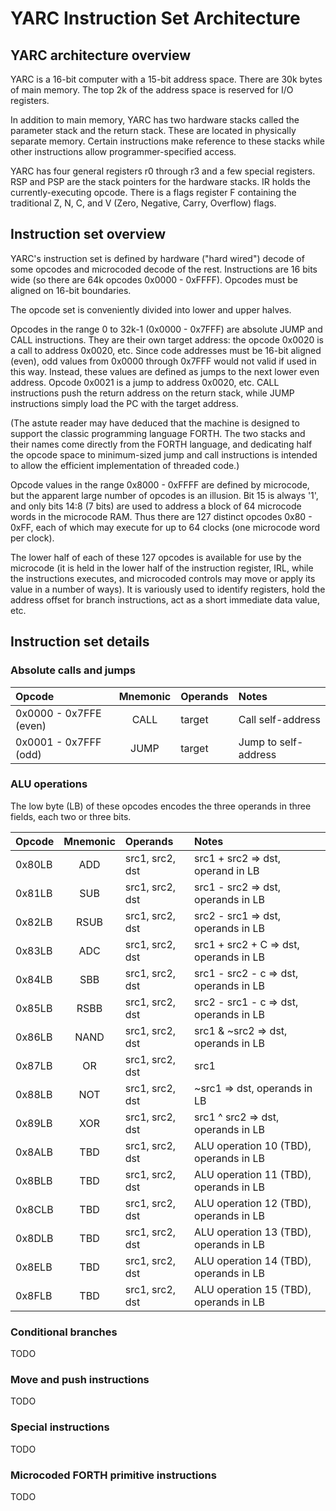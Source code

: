 # YARC Instruction Set Architecture

## YARC architecture overview

YARC is a 16-bit computer with a 15-bit address space. There are 30k bytes
of main memory. The top 2k of the address space is reserved for I/O registers.

In addition to main memory, YARC has two hardware stacks called the parameter
stack and the return stack. These are located in physically separate memory.
Certain instructions make reference to these stacks while other instructions
allow programmer-specified access.

YARC has four general registers r0 through r3 and a few special registers.
RSP and PSP are the stack pointers for the hardware stacks. IR holds the
currently-executing opcode. There is a flags register F containing the
traditional Z, N, C, and V (Zero, Negative, Carry, Overflow) flags.

## Instruction set overview

YARC's instruction set is defined by hardware ("hard wired") decode of some
opcodes and microcoded decode of the rest. Instructions are 16 bits wide (so
there are 64k opcodes 0x0000 - 0xFFFF). Opcodes must be aligned on 16-bit
boundaries.

The opcode set is conveniently divided into lower and upper halves.

Opcodes in the range 0 to 32k-1 (0x0000 - 0x7FFF) are absolute JUMP and
CALL instructions. They are their own target address: the opcode 0x0020 is
a call to address 0x0020, etc. Since code addresses must be 16-bit aligned
(even), odd values from 0x0000 through 0x7FFF would not valid if used in
this way. Instead, these values are defined as jumps to the next lower even
address. Opcode 0x0021 is a jump to address 0x0020, etc. CALL instructions
push the return address on the return stack, while JUMP instructions simply
load the PC with the target address.

(The astute reader may have deduced that the machine is designed to support
the classic programming language FORTH. The two stacks and their names come
directly from the FORTH language, and dedicating half the opcode space to
minimum-sized jump and call instructions is intended to allow the efficient
implementation of threaded code.)

Opcode values in the range 0x8000 - 0xFFFF are defined by microcode, but
the apparent large number of opcodes is an illusion. Bit 15 is always '1',
and only bits 14:8 (7 bits) are used to address a block of 64 microcode words
in the microcode RAM. Thus there are 127 distinct opcodes 0x80 - 0xFF, each
of which may execute for up to 64 clocks (one microcode word per clock).

The lower half of each of these 127 opcodes is available for use by the
microcode (it is held in the lower half of the instruction register, IRL,
while the instructions executes, and microcoded controls may move or apply
its value in a number of ways). It is variously used to identify registers,
hold the address offset for branch instructions, act as a short immediate
data value, etc.

## Instruction set details

### Absolute calls and jumps

| Opcode | Mnemonic | Operands | Notes |
| :----- | :------: | :------- | :---- |
| 0x0000 - 0x7FFE (even) | CALL | target | Call self-address |
| 0x0001 - 0x7FFF (odd) | JUMP | target | Jump to self-address |

### ALU operations

The low byte (LB) of these opcodes encodes the three operands in three
fields, each two or three bits.

| Opcode | Mnemonic | Operands | Notes |
| :----- | :------: | :------- | :---- |
| 0x80LB | ADD | src1, src2, dst | src1 + src2 => dst, operand in LB |
| 0x81LB | SUB | src1, src2, dst | src1 - src2 => dst, operands in LB |
| 0x82LB | RSUB | src1, src2, dst | src2 - src1 => dst, operands in LB |
| 0x83LB | ADC | src1, src2, dst |  src1 + src2 + C => dst, operands in LB |
| 0x84LB | SBB | src1, src2, dst | src1 - src2 - c => dst, operands in LB |
| 0x85LB | RSBB | src1, src2, dst | src2 - src1 - c => dst, operands in LB |
| 0x86LB | NAND | src1, src2, dst | src1 & ~src2 => dst, operands in LB |
| 0x87LB | OR | src1, src2, dst | src1 | src2 => dst, operands in LB |
| 0x88LB | NOT | src1, src2, dst | ~src1 => dst, operands in LB |
| 0x89LB | XOR | src1, src2, dst | src1 ^ src2 => dst, operands in LB |
| 0x8ALB | TBD | src1, src2, dst | ALU operation 10 (TBD), operands in LB |
| 0x8BLB | TBD | src1, src2, dst | ALU operation 11 (TBD), operands in LB |
| 0x8CLB | TBD | src1, src2, dst | ALU operation 12 (TBD), operands in LB |
| 0x8DLB | TBD | src1, src2, dst | ALU operation 13 (TBD), operands in LB |
| 0x8ELB | TBD | src1, src2, dst | ALU operation 14 (TBD), operands in LB |
| 0x8FLB | TBD | src1, src2, dst | ALU operation 15 (TBD), operands in LB |

### Conditional branches

TODO

### Move and push instructions

TODO

### Special instructions

TODO

### Microcoded FORTH primitive instructions

TODO



